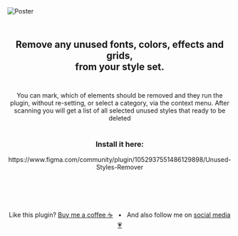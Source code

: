 
<img src="https://i.imgur.com/WW2Oa9y.jpeg" alt="Poster">


<h2 align = "center">&nbsp<br>Remove any unused fonts, colors, effects and grids, <br>from your style set.<br>&nbsp </h2>
<p  align = "center">You can mark, which of elements should be removed and they run the plugin, without re-setting, or select a category, via the context menu. After scanning you will get a list of all selected unused styles that ready to be deleted<br>&nbsp</p>
<h3 align = "center">Install it here:</h3> 
<p align = "center">https://www.figma.com/community/plugin/1052937551486129898/Unused-Styles-Remover </p>
<h2>&nbsp</h2>



<p  align = "center">&nbsp<br>Like this plugin? <a href="https://www.buymeacoffee.com/Denis.Solovey" target="_blank">Buy me a coffee ☕</a>&nbsp&nbsp •&nbsp&nbsp
And also follow me on <a href="https://teletype.link/neutralwinter" target="_blank">social media 💗 </a></p>

